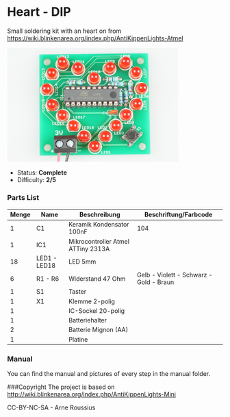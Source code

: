# Heart - DIP
Small soldering kit with an heart on from https://wiki.blinkenarea.org/index.php/AntiKippenLights-Atmel

<img src="manual/images/modified/DSC04800.jpg" width=400px alt="Heart DIP">

- Status: **Complete**
- Difficulty: **2/5**

### Parts List

| Menge | Name         | Beschreibung                       | Beschriftung/Farbcode                   |
|-------|--------------|------------------------------------|-----------------------------------------|
| 1     | C1           | Keramik Kondensator 100nF          | 104                                     |
| 1     | IC1          | Mikrocontroller Atmel ATTiny 2313A |                                         |
| 18    | LED1 - LED18 | LED 5mm                            |                                         |
| 6     | R1 - R6      | Widerstand 47 Ohm                  | Gelb - Violett - Schwarz - Gold - Braun |
| 1     | S1           | Taster                             |                                         |
| 1     | X1           | Klemme 2-polig                     |                                         |
| 1     |              | IC-Sockel 20-polig                 |                                         |
| 1     |              | Batteriehalter                     |                                         |
| 2     |              | Batterie Mignon (AA)               |                                         |
| 1     |              | Platine                            |                                         |

### Manual
You can find the manual and pictures of every step in the manual folder.

###Copyright
The project is based on http://wiki.blinkenarea.org/index.php/AntiKippenLights-Mini

CC-BY-NC-SA - Arne Roussius
